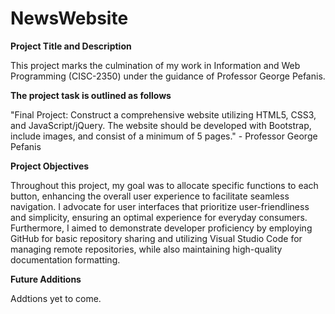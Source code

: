 # NewsWebsite

**Project Title and Description**

This project marks the culmination of my work in Information and Web Programming (CISC-2350) under the guidance of Professor George Pefanis.

**The project task is outlined as follows**

"Final Project: Construct a comprehensive website utilizing HTML5, CSS3, and JavaScript/jQuery. The website should be developed with Bootstrap, include images, and consist of a minimum of 5 pages." - Professor George Pefanis

**Project Objectives**

Throughout this project, my goal was to allocate specific functions to each button, enhancing the overall user experience to facilitate seamless navigation. I advocate for user interfaces that prioritize user-friendliness and simplicity, ensuring an optimal experience for everyday consumers. Furthermore, I aimed to demonstrate developer proficiency by employing GitHub for basic repository sharing and utilizing Visual Studio Code for managing remote repositories, while also maintaining high-quality documentation formatting.

**Future Additions**

Addtions yet to come.